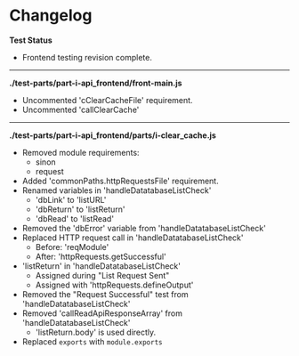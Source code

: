 # Changelog

**Test Status**
* Frontend testing revision complete.

---

**./test-parts/part-i-api_frontend/front-main.js**
* Uncommented 'cClearCacheFile' requirement.
* Uncommented 'callClearCache'

---

**./test-parts/part-i-api_frontend/parts/i-clear_cache.js**
* Removed module requirements:
	* sinon
	* request
* Added 'commonPaths.httpRequestsFile' requirement.
* Renamed variables in 'handleDatatabaseListCheck'
	* 'dbLink' to 'listURL'
	* 'dbReturn' to 'listReturn'
	* 'dbRead' to 'listRead'
* Removed the 'dbError' variable from 'handleDatatabaseListCheck'
* Replaced HTTP request call in 'handleDatatabaseListCheck'
	* Before: 'reqModule'
	* After: 'httpRequests.getSuccessful'
* 'listReturn' in 'handleDatatabaseListCheck'
	* Assigned during "List Request Sent"
	* Assigned with 'httpRequests.defineOutput'
* Removed the "Request Successful" test from 'handleDatatabaseListCheck'
* Removed 'callReadApiResponseArray' from 'handleDatatabaseListCheck'
	* 'listReturn.body' is used directly.
* Replaced `exports` with `module.exports`
